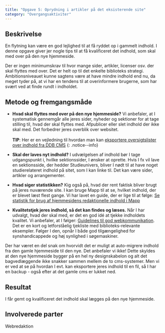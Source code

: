 ```yaml
---
title: "Opgave 5: Oprydning i artikler på det eksisterende site"
category: "Overgangsaktiviter"
---
```


## Beskrivelse ##
En flytning kan være en god lejlighed til at få ryddet op i gammelt indhold. I denne opgave giver jer nogle tips til at få kvalificeret det indhold, som skal med over på den nye hjemmeside. 

Der er ingen minimumskrav til hvor mange sider, artikler, licenser osv. der skal flyttes med over. Det er helt op til det enkelte biblioteks strategi.  Ambitionsniveauet kunne sagtens være at have mindre indhold end nu, da meget tyder på, at vi har en tendens til at overinformere brugerne, som har svært ved at finde rundt i indholdet. 

## Metode og fremgangsmåde ##
- **Hvad skal flyttes med over på den nye hjemmeside?** Vi anbefaler, at I systematisk gennemgår alle jeres sider, nyheder og sektioner for at tage stilling til, hvad der skal flyttes med. Afpublicer eller slet indhold der ikke skal med. Det forbedrer jeres overblik over websitet.\
\
**TIP**: Her er en vejledning til hvordan man kan [eksportere oversigtslister over indhold fra DDB CMS](https://platform.dandigbib.org/projects/ddb-cms/wiki/Eksporter_oversigtslister_over_indhold)
{: .notice--info}

- **Skal der laves nyt indhold?** I udvælgelsen af indhold bør I tage udgangspunkt i, hvilke sektionssider, I ønsker at oprette. Hvis I fx vil lave en sektionsside, der hedder Studieunivers, bliver I nødt til at have noget studierelateret indhold på sitet, som I kan linke til. Det kan være sider, artikler og arrangementer. 

- **Hvad siger statistikken?** Kig også på, hvad der rent faktisk bliver brugt på jeres nuværende site. I kan bruge Mapp til at se, hvilket indhold, der er blevet læst flest gange. Vi har lavet en guide, der er lige til at følge: [Se statistik for brug af hjemmesidens redaktionelle indhold i Mapp](https://detdigitalefolkebibliotek.dk/sites/default/files/vejledning_i_at_traekke_brugsstatistik_for_redaktionelt_indhold_mapp.pdf)

- **Kvalitetstjek jeres indhold, så det kan findes og læses.** Når I har udvalgt, hvad der skal med, er det en god idé at tjekke indholdets kvalitet. Vi anbefaler, at I følger: [Guidelines til god webkommunikation](/guidelines-til-god-webkommunikation). Det er en kort og letforståelig tjekliste med biblioteks-relevante eksempler. Følger I den, opnår I både god tilgængelighed for synshandicappede og høj synlighed i søgemaskiner. 

Der har været en del snak om hvorvidt det er muligt at auto-migrere indhold fra den gamle hjemmeside til den nye. Det anbefaler vi ikke! Dette skyldes at den nye hjemmeside bygger på en hel ny designskabelon og alt det bagvedlæggende ikke snakker sammen mellem de to cms-systemer. Men vi er ved at se på hvordan I evt. kan eksportere jeres indhold til en fil, så I har en backup - også efter at det gamle cms er lukket ned.

## Resultat ##
I får gemt og kvalificeret det indhold skal lægges på den nye hjemmeside. 

## Involverede parter ##
Webredaktion


 

